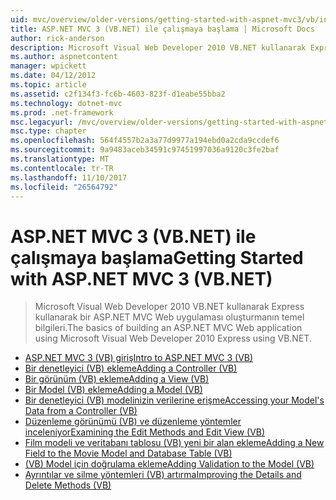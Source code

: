 ```yaml
---
uid: mvc/overview/older-versions/getting-started-with-aspnet-mvc3/vb/index
title: ASP.NET MVC 3 (VB.NET) ile çalışmaya başlama | Microsoft Docs
author: rick-anderson
description: Microsoft Visual Web Developer 2010 VB.NET kullanarak Express kullanarak bir ASP.NET MVC Web uygulaması oluşturmanın temel bilgileri.
ms.author: aspnetcontent
manager: wpickett
ms.date: 04/12/2012
ms.topic: article
ms.assetid: c2f134f3-fc6b-4603-823f-d1eabe55bba2
ms.technology: dotnet-mvc
ms.prod: .net-framework
msc.legacyurl: /mvc/overview/older-versions/getting-started-with-aspnet-mvc3/vb
msc.type: chapter
ms.openlocfilehash: 564f4557b2a3a77d9977a194ebd0a2cda9ccdef6
ms.sourcegitcommit: 9a9483aceb34591c97451997036a9120c3fe2baf
ms.translationtype: MT
ms.contentlocale: tr-TR
ms.lasthandoff: 11/10/2017
ms.locfileid: "26564792"
---
```

<a name="getting-started-with-aspnet-mvc-3-vbnet"></a><span data-ttu-id="806be-103">ASP.NET MVC 3 (VB.NET) ile çalışmaya başlama</span><span class="sxs-lookup"><span data-stu-id="806be-103">Getting Started with ASP.NET MVC 3 (VB.NET)</span></span>
====================
> <span data-ttu-id="806be-104">Microsoft Visual Web Developer 2010 VB.NET kullanarak Express kullanarak bir ASP.NET MVC Web uygulaması oluşturmanın temel bilgileri.</span><span class="sxs-lookup"><span data-stu-id="806be-104">The basics of building an ASP.NET MVC Web application using Microsoft Visual Web Developer 2010 Express using VB.NET.</span></span>


- [<span data-ttu-id="806be-105">ASP.NET MVC 3 (VB) giriş</span><span class="sxs-lookup"><span data-stu-id="806be-105">Intro to ASP.NET MVC 3 (VB)</span></span>](intro-to-aspnet-mvc-3.md)
- [<span data-ttu-id="806be-106">Bir denetleyici (VB) ekleme</span><span class="sxs-lookup"><span data-stu-id="806be-106">Adding a Controller (VB)</span></span>](adding-a-controller.md)
- [<span data-ttu-id="806be-107">Bir görünüm (VB) ekleme</span><span class="sxs-lookup"><span data-stu-id="806be-107">Adding a View (VB)</span></span>](adding-a-view.md)
- [<span data-ttu-id="806be-108">Bir Model (VB) ekleme</span><span class="sxs-lookup"><span data-stu-id="806be-108">Adding a Model (VB)</span></span>](adding-a-model.md)
- [<span data-ttu-id="806be-109">Bir denetleyici (VB) modelinizin verilerine erişme</span><span class="sxs-lookup"><span data-stu-id="806be-109">Accessing your Model's Data from a Controller (VB)</span></span>](accessing-your-models-data-from-a-controller.md)
- [<span data-ttu-id="806be-110">Düzenleme görünümü (VB) ve düzenleme yöntemler inceleniyor</span><span class="sxs-lookup"><span data-stu-id="806be-110">Examining the Edit Methods and Edit View (VB)</span></span>](examining-the-edit-methods-and-edit-view.md)
- [<span data-ttu-id="806be-111">Film modeli ve veritabanı tablosu (VB) yeni bir alan ekleme</span><span class="sxs-lookup"><span data-stu-id="806be-111">Adding a New Field to the Movie Model and Database Table (VB)</span></span>](adding-a-new-field.md)
- [<span data-ttu-id="806be-112">(VB) Model için doğrulama ekleme</span><span class="sxs-lookup"><span data-stu-id="806be-112">Adding Validation to the Model (VB)</span></span>](adding-validation-to-the-model.md)
- [<span data-ttu-id="806be-113">Ayrıntılar ve silme yöntemleri (VB) artırma</span><span class="sxs-lookup"><span data-stu-id="806be-113">Improving the Details and Delete Methods (VB)</span></span>](improving-the-details-and-delete-methods.md)
